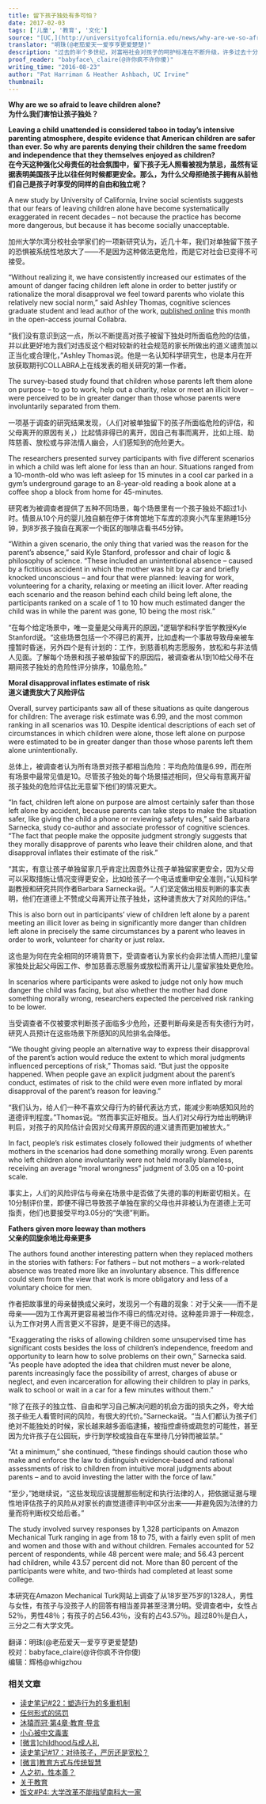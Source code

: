 ```yaml
---
title: 留下孩子独处有多可怕？
date: 2017-02-03
tags: ['儿童', '教育', '文化']
source: "[UC,](http://universityofcalifornia.edu/news/why-are-we-so-afraid-leave-children-alone)"
translator: "明珠(@老茄爱天一爱亨亨更爱楚楚)"
description: "过去的半个多世纪，对富裕社会对孩子的呵护标准在不断升级，许多过去十分平常的事情如今已变得不可接受，比如将孩子单独留在家里，或者让孩子到离家几百米远的商店买东西，都可能被视为虐待儿童，大人们变得越来越紧张，虽然孩子们比过去安全得多……"
proof_reader: "babyface\_claire(@许你疯不许你傻)"
writing_time: "2016-08-23"
author: "Pat Harriman & Heather Ashbach, UC Irvine"
thumbnail:
---
```


**Why are we so afraid to leave children alone?**  
**为什么我们害怕让孩子独处？**

**Leaving a child unattended is considered taboo in today’s intensive parenting atmosphere, despite evidence that American children are safer than ever. So why are parents denying their children the same freedom and independence that they themselves enjoyed as children?**  
**在今天这种强化父母责任的社会氛围中，留下孩子无人照看被视为禁忌，虽然有证据表明美国孩子比以往任何时候都更安全。那么，为什么父母拒绝孩子拥有从前他们自己是孩子时享受的同样的自由和独立呢？**

A new study by University of California, Irvine social scientists suggests that our fears of leaving children alone have become systematically exaggerated in recent decades – not because the practice has become more dangerous, but because it has become socially unacceptable.

加州大学尔湾分校社会学家们的一项新研究认为，近几十年，我们对单独留下孩子的恐惧被系统性地放大了——不是因为这种做法更危险，而是它对社会已变得不可接受。

“Without realizing it, we have consistently increased our estimates of the amount of danger facing children left alone in order to better justify or rationalize the moral disapproval we feel toward parents who violate this relatively new social norm,” said Ashley Thomas, cognitive sciences graduate student and lead author of the work, [published online](http://www.collabra.org/articles/10.1525/collabra.33/) this month in the open-access journal Collabra.

“我们没有意识到这一点，所以不断提高对孩子被留下独处时所面临危险的估值，并以此更好地为我们对违反这个相对较新的社会规范的家长所做出的道义谴责加以正当化或合理化，”Ashley Thomas说。他是一名认知科学研究生，也是本月在开放获取期刊COLLABRA上在线发表的相关研究的第一作者。

The survey-based study found that children whose parents left them alone on purpose – to go to work, help out a charity, relax or meet an illicit lover – were perceived to be in greater danger than those whose parents were involuntarily separated from them.

一项基于调查的研究结果发现，（人们对被单独留下的孩子所面临危险的评估，和父母离开的原因有关，）比起情非得已的离开，因自己有事而离开，比如上班、助阵慈善、放松或与非法情人幽会，人们感知到的危险更大。

The researchers presented survey participants with five different scenarios in which a child was left alone for less than an hour. Situations ranged from a 10-month-old who was left asleep for 15 minutes in a cool car parked in a gym’s underground garage to an 8-year-old reading a book alone at a coffee shop a block from home for 45-minutes.

研究者为被调查者提供了五种不同场景，每个场景里有一个孩子独处不超过1小时。情景从10个月的婴儿独自躺在停于体育馆地下车库的凉爽小汽车里熟睡15分钟，到8岁孩子独自在离家一个街区的咖啡店看书45分钟。

“Within a given scenario, the only thing that varied was the reason for the parent’s absence,” said Kyle Stanford, professor and chair of logic & philosophy of science. “These included an unintentional absence – caused by a fictitious accident in which the mother was hit by a car and briefly knocked unconscious – and four that were planned: leaving for work, volunteering for a charity, relaxing or meeting an illicit lover. After reading each scenario and the reason behind each child being left alone, the participants ranked on a scale of 1 to 10 how much estimated danger the child was in while the parent was gone, 10 being the most risk.”

“在每个给定场景中，唯一变量是父母离开的原因，”逻辑学和科学哲学教授Kyle Stanford说。“这些场景包括一个不得已的离开，比如虚构一个事故导致母亲被车撞暂时昏迷，另外四个是有计划的：工作，到慈善机构志愿服务，放松和与非法情人见面。了解每个场景和孩子被单独留下的原因后，被调查者从1到10给父母不在期间孩子独处的危险性评分排序，10最危险。”

**Moral disapproval inflates estimate of risk**  
**道义谴责放大了风险评估**

Overall, survey participants saw all of these situations as quite dangerous for children: The average risk estimate was 6.99, and the most common ranking in all scenarios was 10. Despite identical descriptions of each set of circumstances in which children were alone, those left alone on purpose were estimated to be in greater danger than those whose parents left them alone unintentionally.

总体上，被调查者认为所有场景对孩子都相当危险：平均危险值是6.99，而在所有场景中最常见值是10。尽管孩子独处的每个场景描述相同，但父母有意离开留孩子独处的危险评估比无意留下他们的情况更大。

“In fact, children left alone on purpose are almost certainly safer than those left alone by accident, because parents can take steps to make the situation safer, like giving the child a phone or reviewing safety rules,” said Barbara Sarnecka, study co-author and associate professor of cognitive sciences. “The fact that people make the opposite judgment strongly suggests that they morally disapprove of parents who leave their children alone, and that disapproval inflates their estimate of the risk.”

“其实，有意让孩子单独留家几乎肯定比因意外让孩子单独留家更安全，因为父母可以采取措施让情况变得更安全，比如给孩子一个电话或重申安全准则，”认知科学副教授和研究共同作者Barbara Sarnecka说。“人们坚定做出相反判断的事实表明，他们在道德上不赞成父母离开让孩子独处，这种谴责放大了对风险的评估。”

This is also born out in participants’ view of children left alone by a parent meeting an illicit lover as being in significantly more danger than children left alone in precisely the same circumstances by a parent who leaves in order to work, volunteer for charity or just relax.

这也是为何在完全相同的环境背景下，受调查者认为家长约会非法情人而把儿童留家独处比起父母因工作、参加慈善志愿服务或放松而离开让儿童留家独处更危险。

In scenarios where participants were asked to judge not only how much danger the child was facing, but also whether the mother had done something morally wrong, researchers expected the perceived risk ranking to be lower.

当受调查者不仅被要求判断孩子面临多少危险，还要判断母亲是否有失德行为时，研究人员预计在这些场景下所感知的风险排名会降低。

“We thought giving people an alternative way to express their disapproval of the parent’s action would reduce the extent to which moral judgments influenced perceptions of risk,” Thomas said. “But just the opposite happened. When people gave an explicit judgment about the parent’s conduct, estimates of risk to the child were even more inflated by moral disapproval of the parent’s reason for leaving.”

“我们认为，给人们一种不喜欢父母行为的替代表达方式，能减少影响感知风险的道德评判程度。”Thomas说。“然而事实正好相反。当人们对父母行为给出明确评判后，对孩子的风险估计会因对父母离开原因的道义谴责而更加被放大。”

In fact, people’s risk estimates closely followed their judgments of whether mothers in the scenarios had done something morally wrong. Even parents who left children alone involuntarily were not held morally blameless, receiving an average “moral wrongness” judgment of 3.05 on a 10-point scale.

事实上，人们的风险评估与母亲在场景中是否做了失德的事的判断密切相关。在10分制评价里，即便不得已导致孩子单独在家的父母也并非被认为在道德上无可指责，他们也要接受平均3.05分的“失德”判断。

**Fathers given more leeway than mothers**  
**父亲的回旋余地比母亲更多**

The authors found another interesting pattern when they replaced mothers in the stories with fathers: For fathers – but not mothers – a work-related absence was treated more like an involuntary absence. This difference could stem from the view that work is more obligatory and less of a voluntary choice for men.

作者把故事里的母亲替换成父亲时，发现另一个有趣的现象：对于父亲——而不是母亲——因为工作离开更容易被当作不得已的情况对待。这种差异源于一种观念，认为工作对男人而言更义不容辞，是更不得已的选择。

“Exaggerating the risks of allowing children some unsupervised time has significant costs besides the loss of children’s independence, freedom and opportunity to learn how to solve problems on their own,” Sarnecka said. “As people have adopted the idea that children must never be alone, parents increasingly face the possibility of arrest, charges of abuse or neglect, and even incarceration for allowing their children to play in parks, walk to school or wait in a car for a few minutes without them.”

“除了在孩子的独立性、自由和学习自己解决问题的机会方面的损失之外，夸大给孩子些无人看管时间的风险，有很大的代价。”Sarnecka说。“当人们都认为孩子们绝对不能独处的时候，家长越来越多面临逮捕，被指控虐待或疏忽的可能性，甚至因为允许孩子在公园玩，步行到学校或独自在车里待几分钟而被监禁。”

“At a minimum,” she continued, “these findings should caution those who make and enforce the law to distinguish evidence-based and rational assessments of risk to children from intuitive moral judgments about parents – and to avoid investing the latter with the force of law.”

“至少，”她继续说，“这些发现应该提醒那些制定和执行法律的人，把依据证据与理性地评估孩子的风险从对家长的直觉道德评判中区分出来——并避免因为法律的力量而将判断权交给后者。”

The study involved survey responses by 1,328 participants on Amazon Mechanical Turk ranging in age from 18 to 75, with a fairly even split of men and women and those with and without children. Females accounted for 52 percent of respondents, while 48 percent were male; and 56.43 percent had children, while 43.57 percent did not. More than 80 percent of the participants were white, and two-thirds had completed at least some college.

本研究在Amazon Mechanical Turk网站上调查了从18岁至75岁的1328人，男性与女性，有孩子与没孩子人的回答有相当差异甚至泾渭分明。受调查者中，女性占52％，男性48％；有孩子的占56.43％，没有的占43.57％。超过80％是白人，三分之二有大学文凭。


翻译：明珠(@老茄爱天一爱亨亨更爱楚楚)  
校对：babyface\_claire(@许你疯不许你傻)  
编辑：辉格@whigzhou


### 相关文章

* [读史笔记#22：塑造行为的多重机制](https://headsalon.org/archives/7463.html "读史笔记#22：塑造行为的多重机制")
* [任何形式的惩罚](https://headsalon.org/archives/7774.html "任何形式的惩罚")
* [沐猿而冠·第4章·教育·导言](https://headsalon.org/archives/6831.html "沐猿而冠·第4章·教育·导言")
* [小心被中文毒害](https://headsalon.org/archives/6935.html "小心被中文毒害")
* [[微言]childhood与成人礼](https://headsalon.org/archives/5280.html "[微言]childhood与成人礼")
* [读史笔记#17：对待孩子，严厉还是宽松？](https://headsalon.org/archives/5224.html "读史笔记#17：对待孩子，严厉还是宽松？")
* [[微言]教育方式与传统智慧](https://headsalon.org/archives/4252.html "[微言]教育方式与传统智慧")
* [人之初，性本善？](https://headsalon.org/archives/2166.html "人之初，性本善？")
* [关于教育](https://headsalon.org/archives/2161.html "关于教育")
* [饭文#P4: 大学改革不能指望南科大一家](https://headsalon.org/archives/1542.html "饭文#P4: 大学改革不能指望南科大一家")
